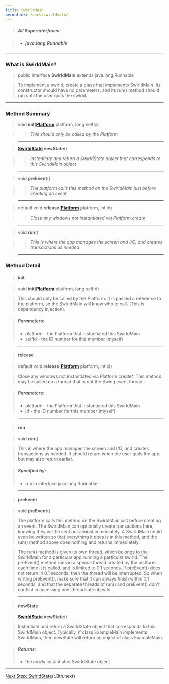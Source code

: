 ```yaml
---
title: SwirldMain
permalink: /docs/swirldmain/
---
```


> ##### All Superinterfaces:

> * ##### java.lang.Runnable

---

### What is SwirldMain?

> public interface **SwirldMain** extends java.lang.Runnable

> To implement a swirld, create a class that implements SwirldMain. Its constructor should have no parameters, and its run() method should run until the user quits the swirld.

---

### Method Summary

> void **init**(**[Platform](/docs/platform)** platform, long selfId)

> > _This should only be called by the Platform_

> ---

> **[SwirldState](/docs/swirldstate) newState**()

> > _Instantiate and return a SwirldState object that corresponds to this SwirldMain object_

> ---

> void **preEvent**()

> > _The platform calls this method on the SwirldMain just before creating an event_

> ---

> default void **release**(**[Platform](/docs/platform)** platform, int id)

> > _Close any windows not instantiated via Platform.create_

> ---

> void **run**()

> > _This is where the app manages the screen and I/O, and creates transactions as needed_

> ---

### Method Detail

> #### init

> void **init**(**[Platform](/docs/platform)** platform, long selfId)

> This should only be called by the Platform. It is passed a reference to the platform, so the SwirldMain will know who to call. (This is dependency injection).

> ##### Parameters:
>
> * platform - the Platform that instantiated this SwirldMain
> * selfId - the ID number for this member (myself)

> ---

> #### release

> default void **release**(**[Platform](/docs/platform)** platform, int id)

> Close any windows not instantiated via Platform.create\*. This method may be called on a thread that is not the Swing event thread.

> ##### Parameters:
>
> * platform - the Platform that instantiated this SwirldMain
> * id - the ID number for this member (myself)

> ---

> #### run

> void **run**()

> This is where the app manages the screen and I/O, and creates transactions as needed. It should return when the user quits the app, but may also return earlier.

> ##### Specified by:
>
> * run in interface java.lang.Runnable

> ---

> #### preEvent

> void **preEvent**()

> The platform calls this method on the SwirldMain just before creating an event. The SwirldMain can optionally create transactions here, knowing they will be sent out almost immediately. A SwirldMain could even be written so that everything it does is in this method, and the run() method above does nothing and returns immediately.

> The run() method is given its own thread, which belongs to the SwirldMain for a particular app running a particular swirld. The preEvent() method runs in a special thread created by the platform each time it is called, and is limited to 0.1 seconds. If preEvent() does not return in 0.1 seconds, then the thread will be interrupted. So when writing preEvent(), make sure that it can always finish within 0.1 seconds, and that the separate threads of run() and preEvent() don't conflict in accessing non-threadsafe objects.

> ---

> #### newState

> **[SwirldState](/docs/swirldstate) newState**()

> Instantiate and return a SwirldState object that corresponds to this SwirldMain object. Typically, if class ExampleMain implements SwirldMain, then newState will return an object of class ExampleMain.

> ##### Returns:
>
> * the newly instantiated SwirldState object

---

[Next Step: SwirldState](/docs/swirldstate){:.Btn.next}
